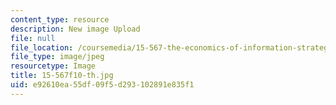 ```yaml
---
content_type: resource
description: New image Upload
file: null
file_location: /coursemedia/15-567-the-economics-of-information-strategy-structure-and-pricing-fall-2010/e92610ea55df09f5d293102891e835f1_15-567f10-th.jpg
file_type: image/jpeg
resourcetype: Image
title: 15-567f10-th.jpg
uid: e92610ea-55df-09f5-d293-102891e835f1
---
```

